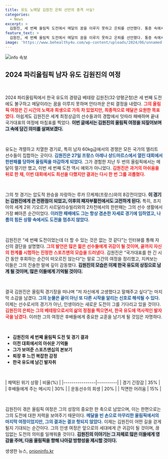 ```yaml
---
title: 유도 노메달 김원진 은퇴 선언의 충격 사실!
categories:
  - News
excerpt: >
  김원진, 세 번째 올림픽 도전에서 메달의 꿈을 이루지 못하고 은퇴를 선언했다. 통증 속에서도 최선을 다한 그의 마지막 경기를 공개한 인터뷰에서 애틋한 마음을 전했다.
feature_text: >
  김원진, 세 번째 올림픽 도전에서 메달의 꿈을 이루지 못하고 은퇴를 선언했다. 통증 속에서도 최선을 다한 그의 마지막 경기를 공개한 인터뷰에서 애틋한 마음을 전했다.
image: 'https://www.behealthy4u.com/wp-content/uploads/2024/06/unnamed-file.png'
---
```


<p><img src="https://www.behealthy4u.com/wp-content/uploads/2024/06/unnamed-file.png" alt="info 속보" /></p>

<h2 data-ke-size="size26">2024 파리올림픽 남자 유도 김원진의 여정</h2>

<p data-ke-size="size16">&nbsp;</p>

<p>2024 파리올림픽에서 한국 유도의 경량급 베테랑 김원진(32·양평군청)은 세 번째 도전에도 불구하고 메달이라는 꿈을 이루지 못하며 안타까운 은퇴 결정을 내렸다. <b><span style="color: #ee2323;">그의 올림픽 여정은 긴 시간의 노력과 희생으로 가득 차 있었지만, 최종적으로 메달은 요원한 목표였다.</span></b> 아쉽게도 김원진은 세계 최정상급의 선수들과의 경합에서 잇따라 패배하며 끝내 국가대표의 여정에 마침표를 찍었다. <b><span style="background-color: #21538527;">이번 글에서는 김원진의 올림픽 여정을 되짚어보며 그 속에 담긴 의미를 살펴보겠다.</span></b> </p>

<p data-ke-size="size16">&nbsp;</p>

<p>유도는 격렬하고 치열한 경기로, 특히 남자 60kg급에서의 경쟁은 모든 국가의 엘리트 선수들이 집합하는 곳이다. <b><span style="color: #1a5490;">김원진은 27일 프랑스 아레나 샹드마르스에서 열린 대회에서 한판패를 당하며 올림픽을 마감하게 되었다.</span></b> 그가 경험한 지난 두 번의 올림픽에서는 메달이 멀기만 했고, 이번 세 번째 도전 역시 예외가 아니었다. <b><span style="color: #ee2323;">김원진은 과거의 아쉬움을 뒤로 한 채, 이번 대회에서도 최선을 다했지만 결과는 다시 한 번 그를 괴롭혔다.</span></b></p>

<p data-ke-size="size16">&nbsp;</p>

<p>그의 첫 경기는 압도적 완승을 자랑하는 루카 므케제(프랑스)와의 8강전이었다. <b><span style="background-color: #21538527;">이 경기는 김원진에게 큰 전환점이 되었고, 이후의 패자부활전에서도 고전하게 된다.</span></b> 특히, 조지아의 세계 2위 기오르기 사르달라슈빌리와의 2차전에서의 한판패는 그의 선수 생활에서 가장 뼈아픈 순간이었다. <b><span style="color: #1a5490;">이러한 패배에도 그는 항상 겸손한 자세로 경기에 임하였고, 나름의 힘든 상황 속에서도 도전을 멈추지 않았다.</span></b></p>

<p data-ke-size="size16">&nbsp;</p>

<p>김원진은 “세 번째 도전이었는데 더 할 수 있는 것은 없는 것 같다”는 인터뷰를 통해 자신의 결단을 설명했다. <b><span style="color: #ee2323;">그의 발언은 많은 젊은 선수들에게 귀감이 될 것이며, 끝까지 자신의 한계를 시험하는 진정한 스포츠맨의 모습을 드러냈다.</span></b> 김원진은 “국가대표를 한 긴 시간 동안 후회하는 순간이 떠오르진 않는다”는 말로 그간의 여정을 정리했고, 지켜보는 이들은 그의 진솔한 말에 깊이 감동했다. <b><span style="background-color: #21538527;">김원진의 모습은 이제 한국 유도의 상징으로 남게 될 것이며, 많은 이들에게 기억될 것이다.</span></b></p>

<p data-ke-size="size16">&nbsp;</p>

<p>결국 김원진은 올림픽 경기장을 떠나며 “저 자신에게 고생했다고 말해주고 싶다”는 마지막 소감을 남겼다. <b><span style="color: #1a5490;">그의 눈물은 끝이 아닌 또 다른 시작을 알리는 신호로 해석될 수 있다.</span></b> 이제는 선수로서의 경기가 아닌, 인생이라는 새로운 도전이 그를 기다리고 있을 것이다. <b><span style="color: #ee2323;">김원진의 은퇴는 그의 베테랑으로서의 삶의 정점을 찍으면서, 한국 유도에 역사적인 발자국을 남겼다.</span></b> 이러한 그의 여정은 후배들에게 중요한 교훈을 남기게 될 것임은 자명하다. </p>

<p data-ke-size="size16">&nbsp;</p>

<ul>
    <li><b>김원진의 세 번째 올림픽 도전 및 경기 결과</b></li>
    <li><b> 이전 대회에서의 아쉬운 기억들</b></li>
    <li><b> 그가 보여준 스포츠맨십의 본보기</b></li>
    <li><b> 퇴장 후 느낀 복잡한 감정</b></li>
    <li><b> 한국 유도에 남긴 발자취</b></li>
</ul>

<p data-ke-size="size16">&nbsp;</p>

<p>| 채택된 위기 상황 | 비율(%) |
|----------------|----------|
| 경기 긴장감       | 35%      |
| 후배들에게 주는 메시지 | 30%      |
| 운동선수의 희생   | 20%      |
| 직면한 어려움     | 15%      |</p>

<p data-ke-size="size16">&nbsp;</p>

<p>김원진이 겪은 올림픽 여정은 그의 성장의 중요한 한 축으로 남았으며, 이는 한편으로는 그의 도전에 대한 저력을 보여주기 때문이다. <b><span style="color: #1a5490;">메달을 빈 손으로 마무리한 올림픽에서의 마지막 여정이었지만, 그의 결과는 결코 헛되지 않았다.</span></b> 이제는 김원진이 어떤 길을 걷게 될지 기대되는 순간이다. 그의 인생 여정은 앞으로의 세대에게 큰 귀감이 될 것이며, 끊임없는 도전의 의미를 일깨워줄 것이다. <b><span style="background-color: #21538527;">김원진의 이야기는 그 자체로 많은 이들에게 영감을 주며, 다음 올림픽을 향해 나아갈 방향성을 제시할 것이다.</span></b></p>
생생한 뉴스, <a href="https://onioninfo.kr" rel="dofollow">onioninfo.kr</a>


